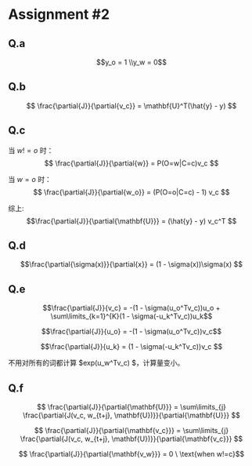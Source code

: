# Assignment #2

## Q.a

$$y_o = 1 \\y_w = 0$$

## Q.b

$$ \frac{\partial{J}}{\partial{v_c}} = \mathbf{U}^T(\hat{y} - y) $$

## Q.c

当 $w!=o$ 时：
$$ \frac{\partial{J}}{\partial{w}} = P(O=w|C=c)v_c $$

当 $w=o$ 时：
$$ \frac{\partial{J}}{\partial{w_o}} = (P(O=o|C=c) - 1) v_c $$

综上:
$$\frac{\partial{J}}{\partial{\mathbf{U}}} = (\hat{y} - y) v_c^T $$

## Q.d

$$\frac{\partial{\sigma(x)}}{\partial{x}} = (1 - \sigma(x))\sigma(x) $$

## Q.e

$$\frac{\partial{J}}{v_c} = -(1 - \sigma(u_o^Tv_c))u_o + \sum\limits_{k=1}^{K}(1 - \sigma(-u_k^Tv_c))u_k$$

$$\frac{\partial{J}}{u_o} = -(1 - \sigma(u_o^Tv_c))v_c$$

$$\frac{\partial{J}}{u_k} = (1 - \sigma(-u_k^Tv_c))v_c $$

不用对所有的词都计算 $exp(u_w^Tv_c) $，计算量变小。

## Q.f

$$ \frac{\partial{J}}{\partial{\mathbf{U}}} = \sum\limits_{j} \frac{\partial{J(v_c, w_{t+j}, \mathbf{U})}}{\partial{\mathbf{U}}} $$

$$ \frac{\partial{J}}{\partial{\mathbf{v_c}}} = \sum\limits_{j} \frac{\partial{J(v_c, w_{t+j}, \mathbf{U})}}{\partial{\mathbf{v_c}}} $$

$$ \frac{\partial{J}}{\partial{\mathbf{v_w}}} = 0 \  \text{when w!=c}$$